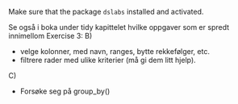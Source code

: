 Make sure that the package `dslabs` installed and activated.

Se også i boka under tidy kapittelet hvilke oppgaver som er spredt innimellom
Exercise 3:
B)
- velge kolonner, med navn, ranges, bytte rekkefølger, etc.
- filtrere rader med ulike kriterier (må gi dem litt hjelp).

C)
- Forsøke seg på group_by()
